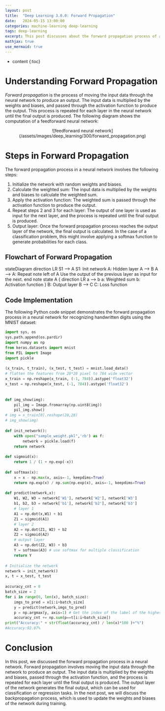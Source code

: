 ```yaml
---
layout: post
title:  "Deep Learning 3.0.0: Forward Propagation"
date:   2024-05-15 13:00:00
categories: machine-learning deep-learning
tags: deep-learning
excerpt: This post discusses about the forward propagation process of a neural network. Python code implementation is also provided.
mathjax: true
use_mermaid: true
---
```


* content
{:toc}


# Understanding Forward Propagation
_Forward propagation_ is the process of moving the input data through the neural network to produce an output. 
The input data is multiplied by the weights and biases, and passed through the activation function to produce the output. This process is repeated for each layer in the neural network until the final output is produced.
The following diagram shows the computation of a feedforward neural network:
<p align="center">![feedforward neural network](/assets/images/deep_learning/300/forward_propagation.png)</p>

# Steps in Forward Propagation
The forward propagation process in a neural network involves the following steps:
1. Initialize the network with random weights and biases.
2. Calculate the weighted sum: The input data is multiplied by the weights and biases to calculate the weighted sum.
3. Apply the activation function: The weighted sum is passed through the activation function to produce the output.
4. Repeat steps 2 and 3 for each layer: The output of one layer is used as input for the next layer, and the process is repeated until the final output is produced.
5. Output layer: Once the forward propagation process reaches the output layer of the network, the final output is calculated. 
In the case of a classification problem, this might involve applying a softmax function to generate probabilities for each class.

## Flowchart of Forward Propagation
<div class="mermaid"> 
stateDiagram
    direction LR
    S1 --> A
    S1: Init network
    A: Hidden layer
    A --> B
    A --> A: Repeat
    note left of A
            Use the output of the previous layer as input for the next.
    end note
    state A {
      direction LR
      a --> b
      a: Weighted sum
      b: Activation function
    }
    B: Output layer
    B --> C
    C: Loss function

</div>

## Code Implementation
The following Python code snippet demonstrates the forward propagation process in a neural network for recognizing handwritten digits using the MNIST dataset:


```python
import sys, os
sys.path.append(os.pardir)
import numpy as np
from keras.datasets import mnist
from PIL import Image
import pickle

(x_train, t_train), (x_test, t_test) = mnist.load_data()
# flatten the features from 28*28 pixel to 784 wide vector
x_train = np.reshape(x_train, (-1, 784)).astype('float32')
x_test = np.reshape(x_test, (-1, 784)).astype('float32')


def img_show(img):
    pil_img = Image.fromarray(np.uint8(img))
    pil_img.show()
# img = x_train[0].reshape(28,28)
# img_show(img)

def init_network():
    with open("sample_weight.pkl",'rb') as f:
        network = pickle.load(f)
    return network

def sigmoid(x):
    return 1 / (1 + np.exp(-x))   

def softmax(x):
    x = x - np.max(x, axis=-1, keepdims=True)  
    return np.exp(x) / np.sum(np.exp(x), axis=-1, keepdims=True)

def predict(network,x):
    W1, W2, W3 = network['W1'], network['W2'], network['W3']
    b1, b2, b3 = network['b1'], network['b2'], network['b3']
    # layer 1
    A1 = np.dot(x,W1) + b1
    Z1 = sigmoid(A1)
    # layer 2
    A2 = np.dot(Z1, W2) + b2
    Z2 = sigmoid(A2)
    # output layer
    A3 = np.dot(Z2, W3) + b3
    Y = softmax(A3) # use softmax for multiple classification
    return Y

# Initialize the network
network = init_network()
x, t = x_test, t_test

accuracy_cnt = 0
batch_size = 2
for i in range(0, len(x), batch_size):
    imgs_to_pred = x[i:i+batch_size]
    y = predict(network,imgs_to_pred)
    p = np.argmax(y, axis=1) # Get the index of the label of the highest probability
    accuracy_cnt += np.sum(p==t[i:i+batch_size])
print("Accuracy:" + str(float(accuracy_cnt) / len(x)*100 )+"%")
#Accuracy:92.07%
```

# Conclusion
In this post, we discussed the forward propagation process in a neural network. 
Forward propagation involves moving the input data through the network to produce an output. 
The input data is multiplied by the weights and biases, passed through the activation function, 
and the process is repeated for each layer until the final output is produced. 
The output layer of the network generates the final output, which can be used for classification or regression tasks. 
In the next post, we will discuss the backpropagation process, which is used to update the weights and biases of the network during training.

